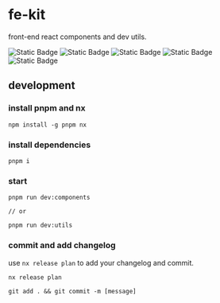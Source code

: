 # fe-kit

front-end react components and dev utils.

<div>
  <img alt="Static Badge" src="https://img.shields.io/badge/node-%3E%3D18-5FA04E?style=for-the-badge&logo=node.js">
  <img alt="Static Badge" src="https://img.shields.io/badge/react-ts-blue?style=for-the-badge&logo=react">
  <img alt="Static Badge" src="https://img.shields.io/badge/storybook-FF4685?style=for-the-badge&logo=storybook&logoColor=fff">
  <img alt="Static Badge" src="https://img.shields.io/badge/nx-143055?style=for-the-badge&logo=nx&logoColor=fff">
  <img alt="Static Badge" src="https://img.shields.io/badge/license-MIT-green?style=for-the-badge">
</div>

## development

### install pnpm and nx

```shell
npm install -g pnpm nx
```

### install dependencies

```shell
pnpm i
```

### start

```shell
pnpm run dev:components

// or

pnpm run dev:utils
```

### commit and add changelog

use `nx release plan` to add your changelog and commit.

```shell
nx release plan

git add . && git commit -m [message]
```

